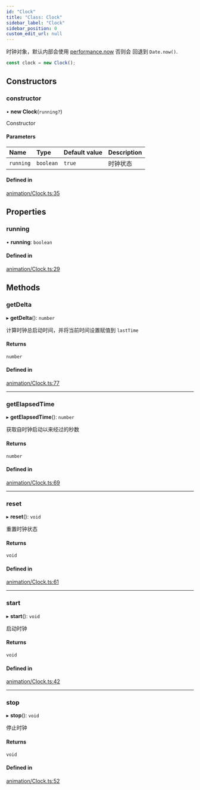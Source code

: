 ```yaml
---
id: "Clock"
title: "Class: Clock"
sidebar_label: "Clock"
sidebar_position: 0
custom_edit_url: null
---
```


时钟对象，默认内部会使用 [performance.now](https://developer.mozilla.org/en-US/docs/Web/API/Performance/now) 否则会
回退到 `Date.now()`.
```ts
const clock = new Clock();
```

## Constructors

### constructor

• **new Clock**(`running?`)

Constructor

#### Parameters

| Name | Type | Default value | Description |
| :------ | :------ | :------ | :------ |
| `running` | `boolean` | `true` | 时钟状态 |

#### Defined in

[animation/Clock.ts:35](https://github.com/sakitam-gis/vis-engine/blob/master/src/animation/Clock.ts?at&#x3D;1f0fb3d#line&#x3D;35)

## Properties

### running

• **running**: `boolean`

#### Defined in

[animation/Clock.ts:29](https://github.com/sakitam-gis/vis-engine/blob/master/src/animation/Clock.ts?at&#x3D;1f0fb3d#line&#x3D;29)

## Methods

### getDelta

▸ **getDelta**(): `number`

计算时钟总启动时间，并将当前时间设置赋值到 `lastTime`

#### Returns

`number`

#### Defined in

[animation/Clock.ts:77](https://github.com/sakitam-gis/vis-engine/blob/master/src/animation/Clock.ts?at&#x3D;1f0fb3d#line&#x3D;77)

___

### getElapsedTime

▸ **getElapsedTime**(): `number`

获取自时钟启动以来经过的秒数

#### Returns

`number`

#### Defined in

[animation/Clock.ts:69](https://github.com/sakitam-gis/vis-engine/blob/master/src/animation/Clock.ts?at&#x3D;1f0fb3d#line&#x3D;69)

___

### reset

▸ **reset**(): `void`

重置时钟状态

#### Returns

`void`

#### Defined in

[animation/Clock.ts:61](https://github.com/sakitam-gis/vis-engine/blob/master/src/animation/Clock.ts?at&#x3D;1f0fb3d#line&#x3D;61)

___

### start

▸ **start**(): `void`

启动时钟

#### Returns

`void`

#### Defined in

[animation/Clock.ts:42](https://github.com/sakitam-gis/vis-engine/blob/master/src/animation/Clock.ts?at&#x3D;1f0fb3d#line&#x3D;42)

___

### stop

▸ **stop**(): `void`

停止时钟

#### Returns

`void`

#### Defined in

[animation/Clock.ts:52](https://github.com/sakitam-gis/vis-engine/blob/master/src/animation/Clock.ts?at&#x3D;1f0fb3d#line&#x3D;52)
